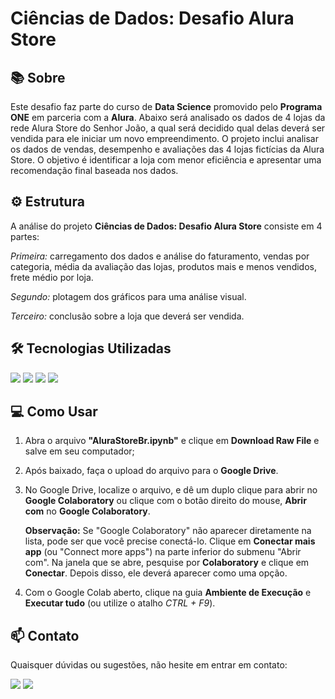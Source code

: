 # Ciências de Dados: Desafio Alura Store

## :books: Sobre

Este desafio faz parte do curso de **Data Science** promovido pelo **Programa ONE** em parceria com a **Alura**. Abaixo será analisado os dados de 4 lojas da rede Alura Store do Senhor João, a qual será decidido qual delas deverá ser vendida para ele iniciar um novo empreendimento. O projeto inclui analisar os dados de vendas, desempenho e avaliações das 4 lojas fictícias da Alura Store. O objetivo é identificar a loja com menor eficiência e apresentar uma recomendação final baseada nos dados.

## :gear: Estrutura
A análise do projeto **Ciências de Dados: Desafio Alura Store** consiste em 4 partes:

*Primeira:* carregamento dos dados e análise do faturamento, vendas por categoria, média da avaliação das lojas, produtos mais e menos vendidos, frete médio por loja.

*Segundo:* plotagem dos gráficos para uma análise visual.

*Terceiro:* conclusão sobre a loja que deverá ser vendida.


## :hammer_and_wrench: Tecnologias Utilizadas

<div>
  <img src="https://img.shields.io/badge/Python-3776AB?style=for-the-badge&logo=python&logoColor=white">
  <img src="https://img.shields.io/badge/Pandas-150458?style=for-the-badge&logo=pandas&logoColor=white">
  <img src="https://img.shields.io/badge/Matplotlib-11557c?style=for-the-badge&logo=matplotlib&logoColor=white">
  <img src="https://img.shields.io/badge/Google%20Colab-F9AB00?style=for-the-badge&logo=googlecolab&logoColor=black">
</div>

## :computer: Como Usar

1. Abra o arquivo **"AluraStoreBr.ipynb"** e clique em **Download Raw File** e salve em seu computador;

2. Após baixado, faça o upload do arquivo para o **Google Drive**.

3. No Google Drive, localize o arquivo, e dê um duplo clique para abrir no **Google Colaboratory** ou clique com o botão direito do mouse, **Abrir com**
no **Google Colaboratory**.

    **Observação:** Se "Google Colaboratory" não aparecer diretamente na lista, pode ser que você precise conectá-lo. Clique em **Conectar mais app** (ou "Connect more apps") na parte inferior do submenu "Abrir com". Na janela que se abre, pesquise por **Colaboratory** e clique em **Conectar**. Depois disso, ele deverá aparecer como uma opção.

4. Com o Google Colab aberto, clique na guia **Ambiente de Execução** e **Executar tudo** (ou utilize o atalho *CTRL + F9*).

## :mailbox: Contato

Quaisquer dúvidas ou sugestões, não hesite em entrar em contato:

<div>
<a href = "mailto:baldin.co@gmail.com"><img loading="lazy" src="https://img.shields.io/badge/Gmail-D14836?style=for-the-badge&logo=gmail&logoColor=white" target="_blank"></a>
<a href="https://www.linkedin.com/in/cassiano-baldin/" target="_blank"><img loading="lazy" src="https://img.shields.io/badge/-LinkedIn-%230077B5?style=for-the-badge&logo=linkedin&logoColor=white" target="_blank"></a>   
</div>
